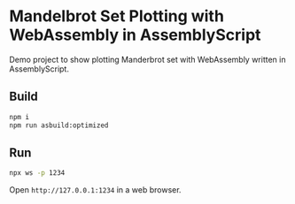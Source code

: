# Mandelbrot Set Plotting with WebAssembly in AssemblyScript

Demo project to show plotting Manderbrot set with WebAssembly written in AssemblyScript.

## Build
```sh
npm i
npm run asbuild:optimized
```

## Run
```sh
npx ws -p 1234
```

Open `http://127.0.0.1:1234` in a web browser.


